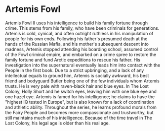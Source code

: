 # Artemis Fowl

Artemis Fowl II uses his intelligence to build his family fortune through crime. This stems from his family, who have been criminals for generations. Artemis is cold, cynical, and often outright ruthless in his manipulation of people for his own ends. Following his father's presumed death at the hands of the Russian Mafia, and his mother's subsequent descent into madness, Artemis stopped attending his boarding school, assumed control of the Fowl criminal empire, and embarked on a crime spree to restore the family fortune and fund Arctic expeditions to rescue his father. His investigation into the supernatural eventually leads him into contact with the People in the first book. Due to a strict upbringing, and a lack of any intellectual equals to ground him, Artemis is socially awkward, his best friend and bodyguard Butler being one of the few individuals whom Artemis trusts. He is very pale with raven-black hair and blue eyes. In The Lost Colony, Holly Short and he switch eyes, leaving him with one blue eye and one hazel eye. Artemis is famed for his intelligence; he claims to have the "highest IQ tested in Europe", but is also known for a lack of coordination and athletic ability. Throughout the series, he learns profound morals from the Fairy People and becomes more compassionate and trustworthy, but still maintains much of his intelligence. Because of the time travel in The Lost Colony, his legal age is older than his real age. 